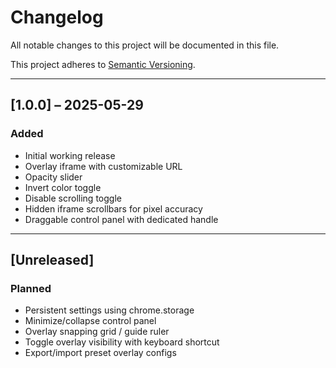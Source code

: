 # Changelog

All notable changes to this project will be documented in this file.

This project adheres to [Semantic Versioning](https://semver.org/).

---

## [1.0.0] – 2025-05-29

### Added

- Initial working release
- Overlay iframe with customizable URL
- Opacity slider
- Invert color toggle
- Disable scrolling toggle
- Hidden iframe scrollbars for pixel accuracy
- Draggable control panel with dedicated handle

---

## [Unreleased]

### Planned

- Persistent settings using chrome.storage
- Minimize/collapse control panel
- Overlay snapping grid / guide ruler
- Toggle overlay visibility with keyboard shortcut
- Export/import preset overlay configs
